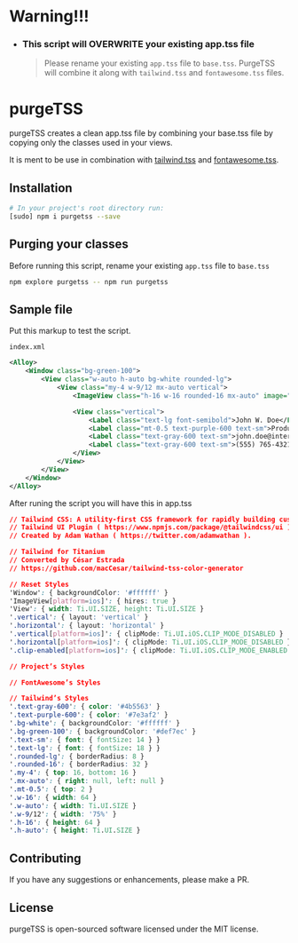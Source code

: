 # Warning!!!
- ### This script will OVERWRITE your existing app.tss file
  > Please rename your existing `app.tss` file to `base.tss`. PurgeTSS will combine it along with `tailwind.tss` and `fontawesome.tss` files.

# purgeTSS
purgeTSS creates a clean app.tss file by combining your base.tss file by copying only the classes used in your views.

It is ment to be use in combination with [tailwind.tss](https://github.com/macCesar/tailwind-tss-color-generator/blob/master/app.tss) and [fontawesome.tss](https://github.com/macCesar/tailwind-tss-color-generator/blob/master/fontawesome.tss).

## Installation
```bash
# In your project's root directory run:
[sudo] npm i purgetss --save
```

## Purging your classes
Before running this script, rename your existing `app.tss` file to `base.tss`
```bash
npm explore purgetss -- npm run purgetss
```

## Sample file
Put this markup to test the script.

`index.xml`
```xml
<Alloy>
	<Window class="bg-green-100">
		<View class="w-auto h-auto bg-white rounded-lg">
			<View class="my-4 w-9/12 mx-auto vertical">
				<ImageView class="h-16 w-16 rounded-16 mx-auto" image="https://randomuser.me/api/portraits/men/43.jpg" />

				<View class="vertical">
					<Label class="text-lg font-semibold">John W. Doe</Label>
					<Label class="mt-0.5 text-purple-600 text-sm">Product Engineer</Label>
					<Label class="text-gray-600 text-sm">john.doe@internet.com</Label>
					<Label class="text-gray-600 text-sm">(555) 765-4321</Label>
				</View>
			</View>
		</View>
	</Window>
</Alloy>
```

After runing the script you will have this in app.tss
```css
// Tailwind CSS: A utility-first CSS framework for rapidly building custom designs. ( https://tailwindcss.com )
// Tailwind UI Plugin ( https://www.npmjs.com/package/@tailwindcss/ui ).
// Created by Adam Wathan ( https://twitter.com/adamwathan ).

// Tailwind for Titanium
// Converted by César Estrada
// https://github.com/macCesar/tailwind-tss-color-generator

// Reset Styles
'Window': { backgroundColor: '#ffffff' }
'ImageView[platform=ios]': { hires: true }
'View': { width: Ti.UI.SIZE, height: Ti.UI.SIZE }
'.vertical': { layout: 'vertical' }
'.horizontal': { layout: 'horizontal' }
'.vertical[platform=ios]': { clipMode: Ti.UI.iOS.CLIP_MODE_DISABLED }
'.horizontal[platform=ios]': { clipMode: Ti.UI.iOS.CLIP_MODE_DISABLED }
'.clip-enabled[platform=ios]': { clipMode: Ti.UI.iOS.CLIP_MODE_ENABLED }

// Project’s Styles

// FontAwesome’s Styles

// Tailwind’s Styles
'.text-gray-600': { color: '#4b5563' }
'.text-purple-600': { color: '#7e3af2' }
'.bg-white': { backgroundColor: '#ffffff' }
'.bg-green-100': { backgroundColor: '#def7ec' }
'.text-sm': { font: { fontSize: 14 } }
'.text-lg': { font: { fontSize: 18 } }
'.rounded-lg': { borderRadius: 8 }
'.rounded-16': { borderRadius: 32 }
'.my-4': { top: 16, bottom: 16 }
'.mx-auto': { right: null, left: null }
'.mt-0.5': { top: 2 }
'.w-16': { width: 64 }
'.w-auto': { width: Ti.UI.SIZE }
'.w-9/12': { width: '75%' }
'.h-16': { height: 64 }
'.h-auto': { height: Ti.UI.SIZE }
```

## Contributing
If you have any suggestions or enhancements, please make a PR.

## License
purgeTSS is open-sourced software licensed under the MIT license.
